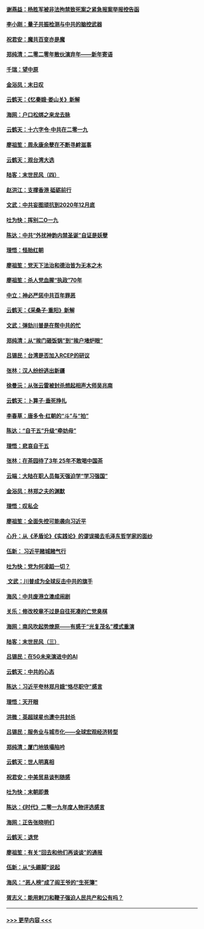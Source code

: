 #### [谢燕益：杨胜军被非法拘禁致死案之紧急报案举报控告函](../pages/nsc993/n11756134.md?t=01011755) 
#### [李小刚：量子共振检测与中共的脑控武器](../pages/nsc993/n11754518.md?t=01011755) 
#### [祝君安：魔共百变亦是魔](../pages/nsc993/n11754469.md?t=01011755) 
#### [郑纯清：二零二零年散伙演弃年——新年寄语](../pages/nsc993/n11754195.md?t=01011755) 
#### [千瑞：望中原](../pages/nsc993/n11754159.md?t=01011755) 
#### [金浴凤：末日叹](../pages/nsc993/n11752359.md?t=01011755) 
#### [云鹤天：《忆秦娥‧娄山关》新解](../pages/nsc993/n11752348.md?t=01011755) 
#### [海网：户口松绑之来龙去脉](../pages/nsc993/n11752328.md?t=01011755) 
#### [云鹤天：十六字令‧中共在二零一九](../pages/nsc993/n11752305.md?t=01011755) 
#### [廖祖笙：周永康余孽在不断寻衅滋事](../pages/nsc993/n11751013.md?t=01011755) 
#### [云鹤天：观台湾大选](../pages/nsc993/n11751007.md?t=01011755) 
#### [陆客：末世民风（四）](../pages/nsc993/n11749203.md?t=01011755) 
#### [赵洪江：支撑香港 砥砺前行](../pages/nsc993/n11748482.md?t=01011755) 
#### [文武：中共妄图顽抗到2020年12月底](../pages/nsc993/n11748446.md?t=01011755) 
#### [吐为快：挥别二O一九](../pages/nsc993/n11748411.md?t=01011755) 
#### [陈达：中共“外扰神韵内禁圣诞”自证是妖孽](../pages/nsc993/n11748226.md?t=01011755) 
#### [理悟：怪胎红朝](../pages/nsc993/n11748206.md?t=01011755) 
#### [廖祖笙：党天下法治和德治皆为无本之木](../pages/nsc993/n11748135.md?t=01011755) 
#### [廖祖笙：杀人党血腥“执政”70年](../pages/nsc993/n11745144.md?t=01011755) 
#### [中立：神必严惩中共百年罪恶](../pages/nsc993/n11744970.md?t=01011755) 
#### [云鹤天：《采桑子‧重阳》新解](../pages/nsc993/n11744948.md?t=01011755) 
#### [文武：弹劾川普是在帮中共的忙](../pages/nsc993/n11744758.md?t=01011755) 
#### [郑纯清：从“挨门砸饭锅”到“挨户堵炉眼”](../pages/nsc993/n11744745.md?t=01011755) 
#### [吕锡民：台湾是否加入RCEP的研议](../pages/nsc993/n11744701.md?t=01011755) 
#### [张林：汉人纷纷逃出新疆](../pages/nsc993/n11743530.md?t=01011755) 
#### [徐曼沅：从张云雷被封杀想起相声大师吴兆南](../pages/nsc993/n11741816.md?t=01011755) 
#### [云鹤天：卜算子‧垂死挣扎](../pages/nsc993/n11739956.md?t=01011755) 
#### [李春草：唐多令‧红朝的“斗”与“拍”](../pages/nsc993/n11739830.md?t=01011755) 
#### [陈达：“自干五”升级“牵妨母”](../pages/nsc993/n11739724.md?t=01011755) 
#### [理悟：悲哀自干五](../pages/nsc993/n11739547.md?t=01011755) 
#### [张林：在茶园待了3年 25年不敢喝中国茶](../pages/nsc993/n11739240.md?t=01011755) 
#### [云端：大陆在职人员每天强迫学“学习强国”](../pages/nsc993/n11738735.md?t=01011755) 
#### [金浴凤：林郑之夫的渊默](../pages/nsc993/n11737735.md?t=01011755) 
#### [理悟：叹私企](../pages/nsc993/n11737715.md?t=01011755) 
#### [廖祖笙：全面失控可能袭向习近平](../pages/nsc993/n11737704.md?t=01011755) 
#### [心升：从《矛盾论》《实践论》的谬误揭去毛泽东哲学家的面纱](../pages/nsc993/n11736962.md?t=01011755) 
#### [伍新： 习近平赌城赌气行](../pages/nsc993/n11736929.md?t=01011755) 
#### [吐为快：党为何凌蹈一切？](../pages/nsc993/n11736915.md?t=01011755) 
#### [ 文武：川普成为全球反击中共的旗手](../pages/nsc993/n11736882.md?t=01011755) 
#### [海风：中共废港立澳成闹剧](../pages/nsc993/n11735857.md?t=01011755) 
#### [关乐：修改校章不过是自往死凑的亡党臭棋](../pages/nsc993/n11735097.md?t=01011755) 
#### [海网：南风吹起势燎原——有感于“光复茂名”模式重演](../pages/nsc993/n11732308.md?t=01011755) 
#### [陆客：末世民风（三）](../pages/nsc993/n11732211.md?t=01011755) 
#### [吕锡民：在5G未来演进中的AI](../pages/nsc993/n11730010.md?t=01011755) 
#### [云鹤天：中共的心态](../pages/nsc993/n11729906.md?t=01011755) 
#### [陈达：习近平夸林郑月娥“恪尽职守”感言](../pages/nsc993/n11729881.md?t=01011755) 
#### [理悟：天开眼](../pages/nsc993/n11729699.md?t=01011755) 
#### [洪微：英超球星也遭中共封杀](../pages/nsc993/n11727243.md?t=01011755) 
#### [吕锡民：服务业与城市化——全球宏观经济转型](../pages/nsc993/n11725845.md?t=01011755) 
#### [郑纯清：厦门地铁塌陷吟](../pages/nsc993/n11725813.md?t=01011755) 
#### [云鹤天：世人明真相](../pages/nsc993/n11725621.md?t=01011755) 
#### [祝君安：中美贸易谈判随感](../pages/nsc993/n11725609.md?t=01011755) 
#### [吐为快：末朝即景](../pages/nsc993/n11723365.md?t=01011755) 
#### [陈达：《时代》二零一九年度人物评选感言](../pages/nsc993/n11723337.md?t=01011755) 
#### [海网：正告张晓明们](../pages/nsc993/n11723228.md?t=01011755) 
#### [云鹤天：退党](../pages/nsc993/n11723056.md?t=01011755) 
#### [廖祖笙：有关“回去和他们再谈谈”的通报](../pages/nsc993/n11722442.md?t=01011755) 
#### [伍新：从“头踢脚”说起](../pages/nsc993/n11722429.md?t=01011755) 
#### [海风：“恶人榜”成了阎王爷的“生死簿”](../pages/nsc993/n11722272.md?t=01011755) 
#### [胥志义：能用剌刀和鞭子强迫人民共产和公有吗？](../pages/nsc993/n11720569.md?t=01011755) 

----
#### [ >>> 更早内容 <<< ](../indexes/nsc993-earlier.md)
